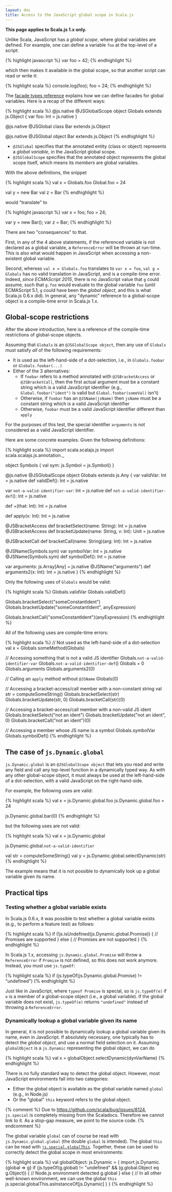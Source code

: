 ```yaml
---
layout: doc
title: Access to the JavaScript global scope in Scala.js
---
```


**This page applies to Scala.js 1.x only.**

Unlike Scala, JavaScript has a *global scope*, where global variables are defined.
For example, one can define a variable `foo` at the top-level of a script:

{% highlight javascript %}
var foo = 42;
{% endhighlight %}

which then makes it available in the global scope, so that another script can read or write it:

{% highlight scala %}
console.log(foo);
foo = 24;
{% endhighlight %}

The [facade types reference](./facade-types.html) explains how we can define facades for global variables.
Here is a recap of the different ways:

{% highlight scala %}
@js.native
@JSGlobalScope
object Globals extends js.Object {
  var foo: Int = js.native
}

@js.native
@JSGlobal
class Bar extends js.Object

@js.native
@JSGlobal
object Bar extends js.Object
{% endhighlight %}

* `@JSGlobal` specifies that the annotated entity (class or object) represents a *global variable*, in the JavaScript global scope.
* `@JSGlobalScope` specifies that the annotated object represents the global scope itself, which means its *members* are global variables.

With the above definitions, the snippet

{% highlight scala %}
val x = Globals.foo
Global.foo = 24

val y = new Bar
val z = Bar
{% endhighlight %}

would "translate" to

{% highlight javascript %}
var x = foo;
foo = 24;

var y = new Bar();
var z = Bar;
{% endhighlight %}

There are two "consequences" to that.

First, in any of the 4 above statements, if the referenced variable is not declared as a global variable, a `ReferenceError` will be thrown at run-time.
This is also what would happen in JavaScript when accessing a non-existent global variable.

Second, whereas `val x = Globals.foo` translates to `var x = foo`, `val g = Globals` has no valid translation in JavaScript, and is a compile-time error.
Indeed, *since ECMAScript 2015*, there is no JavaScript value that `g` could assume, such that `g.foo` would evaluate to the global variable `foo` (until ECMAScript 5.1, `g` could have been the *global object*, and this is what Scala.js 0.6.x did).
In general, any "dynamic" reference to a global-scope object is a compile-time error in Scala.js 1.x.

## Global-scope restrictions

After the above introduction, here is a reference of the compile-time restrictions of global-scope objects.

Assuming that `Globals` is an `@JSGlobalScope object`, then any use of `Globals` must satisfy *all* of the following requirements:

* It is used as the left-hand-side of a dot-selection, i.e., in `Globals.foobar` or `Globals.foobar(...)`
* Either of the 3 alternatives:
  * If `foobar` refers to a method annotated with `@JSBracketAccess` or `@JSBracketCall`, then the first actual argument must be a constant string which is a valid JavaScript identifier (e.g., `Global.foobar("ident")` is valid but `Global.foobar(someVal)` isn't)
  * Otherwise, if `foobar` has an `@JSName(jsName)` then `jsName` must be a constant string which is a valid JavaScript identifier
  * Otherwise, `foobar` must be a valid JavaScript identifier different than `apply`

For the purposes of this test, the special identifier `arguments` is not considered as a valid JavaScript identifier.

Here are some concrete examples.
Given the following definitions:

{% highlight scala %}
import scala.scalajs.js
import scala.scalajs.js.annotation._

object Symbols {
  val sym: js.Symbol = js.Symbol()
}

@js.native
@JSGlobalScope
object Globals extends js.Any {
  var validVar: Int = js.native
  def validDef(): Int = js.native

  var `not-a-valid-identifier-var`: Int = js.native
  def `not-a-valid-identifier-def`(): Int = js.native

  def +(that: Int): Int = js.native

  def apply(x: Int): Int = js.native

  @JSBracketAccess
  def bracketSelect(name: String): Int = js.native
  @JSBracketAccess
  def bracketUpdate(name: String, v: Int): Unit = js.native

  @JSBracketCall
  def bracketCall(name: String)(arg: Int): Int = js.native

  @JSName(Symbols.sym)
  var symbolVar: Int = js.native
  @JSName(Symbols.sym)
  def symbolDef(): Int = js.native

  var arguments: js.Array[Any] = js.native
  @JSName("arguments") def arguments2(x: Int): Int = js.native
}
{% endhighlight %}

Only the following uses of `Globals` would be valid:

{% highlight scala %}
Globals.validVar
Globals.validDef()

Globals.bracketSelect("someConstantIdent")
Globals.bracketUpdate("someConstantIdent", anyExpression)

Globals.bracketCall("someConstantIdent")(anyExpression)
{% endhighlight %}

All of the following uses are compile-time errors:

{% highlight scala %}
// Not used as the left-hand-side of a dot-selection
val x = Globals
someMethod(Globals)

// Accessing something that is not a valid JS identifier
Globals.`not-a-valid-identifier-var`
Globals.`not-a-valid-identifier-def`()
Globals + 0
Globals.arguments
Globals.arguments2(0)

// Calling an `apply` method without `@JSName`
Globals(0)

// Accessing a bracket-access/call member with a non-constant string
val str = computeSomeString()
Globals.bracketSelect(str)
Globals.bracketUpdate(str, 0)
Globals.bracketCall(str)(0)

// Accessing a bracket-access/call member with a non-valid JS ident
Globals.bracketSelect("not an ident")
Globals.bracketUpdate("not an ident", 0)
Globals.bracketCall("not an ident")(0)

// Accessing a member whose JS name is a symbol
Globals.symbolVar
Globals.symbolDef()
{% endhighlight %}

## The case of `js.Dynamic.global`

`js.Dynamic.global` is an `@JSGlobalScope object` that lets you read and write any field and call any top-level function in a dynamically typed way.
As with any other global-scope object, it must always be used at the left-hand-side of a dot-selection, with a valid JavaScript on the right-hand-side.

For example, the following uses are valid:

{% highlight scala %}
val x = js.Dynamic.global.foo
js.Dynamic.global.foo = 24

js.Dynamic.global.bar(0)
{% endhighlight %}

but the following uses are not valid:

{% highlight scala %}
val x = js.Dynamic.global

js.Dynamic.global.`not-a-valid-identifier`

val str = computeSomeString()
val y = js.Dynamic.global.selectDynamic(str)
{% endhighlight %}

The example means that it is not possible to dynamically look up a global variable given its name.

## Practical tips

### Testing whether a global variable exists

In Scala.js 0.6.x, it was possible to test whether a global variable exists (e.g., to perform a feature test) as follows:

{% highlight scala %}
if (!js.isUndefined(js.Dynamic.global.Promise)) {
  // Promises are supported
} else {
  // Promises are not supported
}
{% endhighlight %}

In Scala.js 1.x, accessing `js.Dynamic.global.Promise` will throw a `ReferenceError` if `Promise` is not defined, so this does not work anymore.
Instead, you must use `js.typeOf`:

{% highlight scala %}
if (js.typeOf(js.Dynamic.global.Promise) != "undefined")
{% endhighlight %}

Just like in JavaScript, where `typeof Promise` is special, so is `js.typeOf(e)` if `e` is a member of a global-scope object (i.e., a global variable).
If the global variable does not exist, `js.typeOf(e)` returns `"undefined"` instead of throwing a `ReferenceError`.

### Dynamically lookup a global variable given its name

In general, it is not possible to dynamically lookup a global variable given its name, even in JavaScript.
If absolutely necessary, one typically has to detect the *global object*, and use a normal field selection on it.
Assuming `globalObject` is a `js.Dynamic` representing the global object, we can do

{% highlight scala %}
val x = globalObject.selectDynamic(dynVarName)
{% endhighlight %}

There is no fully standard way to detect the global object.
However, most JavaScript environments fall into two categories:

* Either the global object is available as the global variable named `global` (e.g., in Node.js)
* Or the "global" `this` keyword refers to the global object.

{% comment %}
Due to https://github.com/scala/bug/issues/8124, `js.special` is completely missing from the Scaladocs.
Therefore we cannot link to it.
As a stop-gap measure, we point to the source code.
{% endcomment %}

The global variable `global` can of course be read with `js.Dynamic.global.global` (the double `global` is intended).
The global `this` can be read with [`js.special.globalThis`](https://github.com/scala-js/scala-js/blob/v1.0.0-M1/library/src/main/scala/scala/scalajs/js/special/package.scala#L40-L70).
Together, these can be used to correctly detect the global scope in most environments:

{% highlight scala %}
val globalObject: js.Dynamic = {
  import js.Dynamic.{global => g}
  if (js.typeOf(g.global) != "undefined" && (g.global.Object eq g.Object)) {
    // Node.js environment detected
    g.global
  } else {
    // In all other well-known environment, we can use the global `this`
    js.special.globalThis.asInstanceOf[js.Dynamic]
  }
}
{% endhighlight %}

